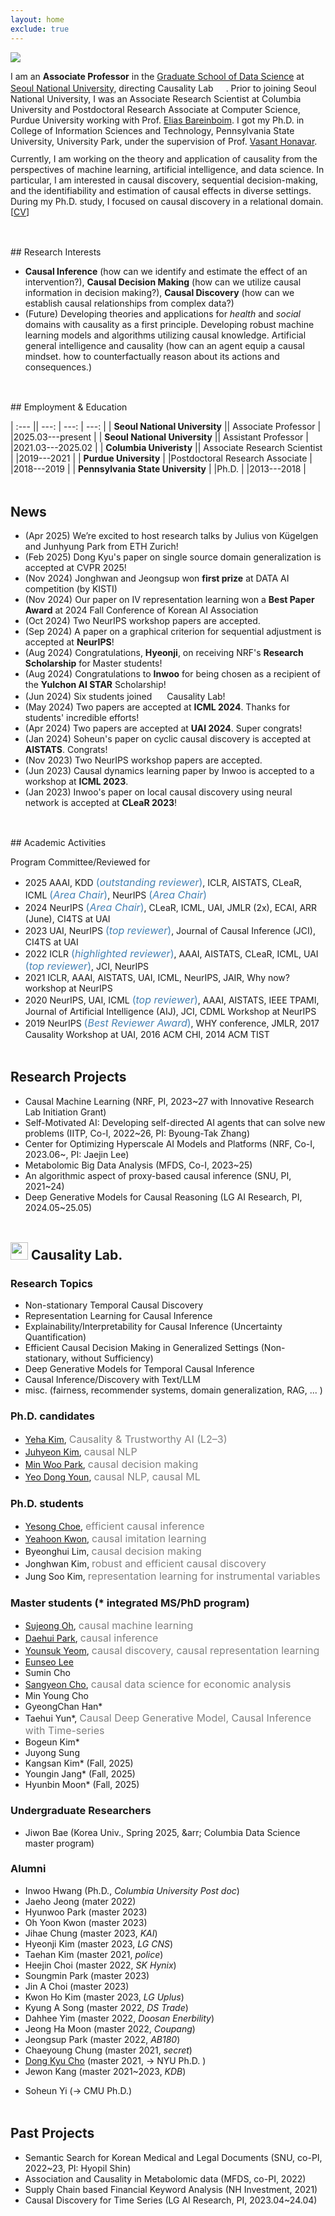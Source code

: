 ```yaml
---
layout: home
exclude: true
---
```



<div id="container">
  <img src="assets/sanghack2023-face.png" class="profile-pic"/>
  <div id="aboutme" float="right">
<p style="margin-bottom:3mm;">
	I am an <b>Associate Professor</b> in the <a href="https://gsds.snu.ac.kr">Graduate School of Data Science</a> at <a href="https://www.snu.ac.kr">Seoul National University</a>, directing Causality Lab <img src="/assets/logo_2023.png" height="16" style="vertical-align: baseline"/>. Prior to joining Seoul National University, 
	I was an 
	Associate Research Scientist at Columbia University and Postdoctoral Research Associate at Computer Science, Purdue University
	working with Prof. <a href="http://causalai.net">Elias Bareinboim</a>.
	I got my Ph.D. in College of Information Sciences and Technology, Pennsylvania State University, University Park, under the supervision of Prof. <a href="https://faculty.ist.psu.edu/vhonavar/index.htm">Vasant Honavar</a>.
</p>
Currently, I am working on the theory and application of causality from the perspectives of machine learning, artificial intelligence, and data science. In particular, I am interested in causal discovery, sequential decision-making, and the identifiability and estimation of causal effects in diverse settings.
During my Ph.D. study, I focused on causal discovery in a relational domain.<br>
[<a href="/assets/cv.pdf">CV</a>]
  </div>
  
</div>

<!--<br>
<em>Causality lab. is seeking self-motivated **undergraduate interns** (Spring 2024) with strong problem-solving abilities and excellent communication skills who can work in a collaborative environment.
Please email me your resume and transcript if you are interested in solving problems in causal inference (check out Research Topics below).</em>
<br>-->

<p style="margin-bottom:1.25cm;"></p>
## Research Interests

- **Causal Inference** (how can we identify and estimate the effect of an intervention?),  **Causal Decision Making** (how can we utilize causal information in decision making?),  **Causal Discovery** (how can we establish causal relationships from complex data?) 
- (Future) Developing theories and applications for *health* and *social* domains with causality as a first principle. Developing robust machine learning models and algorithms utilizing causal knowledge. Artificial general intelligence and causality (how can an agent equip a causal mindset. how to counterfactually reason about its actions and consequences.)


<p style="margin-bottom:1.25cm;"></p>
## Employment & Education

| :--- || ---: | ---: | ---: |
| **Seoul National University**  || Associate Professor | |2025.03---present |
| **Seoul National University**  || Assistant Professor | |2021.03---2025.02 |
| **Columbia Univeristy**  || Associate Research Scientist | |2019---2021 |
| **Purdue University**  | |Postdoctoral Research Associate | |2018---2019 |
| **Pennsylvania State University** | |Ph.D. | |2013---2018 |


<p style="margin-bottom:1.25cm;"></p>



## News
- (Apr 2025) We’re excited to host research talks by Julius von Kügelgen and Junhyung Park from ETH Zurich!
- (Feb 2025) Dong Kyu's paper on single source domain generalization is accepted at CVPR 2025!
- (Nov 2024) Jonghwan and Jeongsup won **first prize** at DATA AI competition (by KISTI)
- (Nov 2024) Our paper on IV representation learning won a **Best Paper Award** at 2024 Fall Conference of Korean AI Association
- (Oct 2024) Two NeurIPS workshop papers are accepted.
- (Sep 2024) A paper on a graphical criterion for sequential adjustment is accepted at **NeurIPS**!
- (Aug 2024) Congratulations, **Hyeonji**, on receiving NRF's **Research Scholarship** for Master students!
- (Aug 2024) Congratulations to **Inwoo** for being chosen as a recipient of the **Yulchon AI STAR** Scholarship!
- (Jun 2024) Six students joined <img src="/assets/logo_2023.png" height="16" style="vertical-align: baseline"/> Causality Lab!
- (May 2024) Two papers are accepted at **ICML 2024**. Thanks for students' incredible efforts!
- (Apr 2024) Two papers are accepted at **UAI 2024**. Super congrats!
- (Jan 2024) Soheun's paper on cyclic causal discovery is accepted at **AISTATS**. Congrats!
- (Nov 2023) Two NeurIPS workshop papers are accepted.
- (Jun 2023) Causal dynamics learning paper by Inwoo is accepted to a workshop at **ICML 2023**.
- (Jan 2023) Inwoo's paper on local causal discovery using neural network is accepted at **CLeaR 2023**!

<p style="margin-bottom:1.25cm;"></p>
## Academic Activities

Program Committee/Reviewed for 

- 2025 AAAI, KDD <span style="font-size:16px;color:SteelBlue;">(_outstanding reviewer_)</span>, ICLR, AISTATS, CLeaR, ICML <span style="font-size:16px;color:SteelBlue;">(_Area Chair_)</span>, NeurIPS <span style="font-size:16px;color:SteelBlue;">(_Area Chair_)</span>
- 2024 NeurIPS <span style="font-size:16px;color:SteelBlue;">(_Area Chair_)</span>, CLeaR, ICML, UAI, JMLR (2x), ECAI, ARR (June), CI4TS at UAI
- 2023 UAI, NeurIPS <span style="font-size:16px;color:SteelBlue;">(_top reviewer_)</span>, Journal of Causal Inference (JCI), CI4TS at UAI
- 2022 ICLR  <span style="font-size:16px;color:SteelBlue;">(_highlighted reviewer_)</span>, AAAI, AISTATS, CLeaR, ICML, UAI <span style="font-size:16px;color:SteelBlue;">(_top reviewer_)</span>, JCI, NeurIPS
- 2021 ICLR, AAAI, AISTATS, UAI, ICML, NeurIPS, JAIR, Why now? workshop at NeurIPS
- 2020 NeurIPS, UAI, ICML <span style="font-size:16px;color:SteelBlue;">(_top reviewer_)</span>, AAAI, AISTATS, IEEE TPAMI, Journal of Artificial Intelligence (AIJ), JCI, CDML Workshop at NeurIPS
- 2019 NeurIPS <span style="font-size:16px;color:SteelBlue;">(_Best Reviewer Award_)</span>, WHY conference,
 JMLR, 2017 Causality Workshop at UAI, 2016 ACM CHI, 2014 ACM TIST

<p style="margin-bottom:1.25cm;"></p>

## Research Projects

- Causal Machine Learning (NRF, PI, 2023~27 with Innovative Research Lab Initiation Grant)
- Self-Motivated AI: Developing self-directed AI agents that can solve new problems (IITP, Co-I, 2022~26, PI: Byoung-Tak Zhang)
- Center for Optimizing Hyperscale AI Models and Platforms (NRF, Co-I, 2023.06~, PI: Jaejin Lee)
- Metabolomic Big Data Analysis (MFDS, Co-I, 2023~25)
- An algorithmic aspect of proxy-based causal inference (SNU, PI, 2021~24)
- Deep Generative Models for Causal Reasoning (LG AI Research, PI, 2024.05~25.05)

<p style="margin-bottom:1.25cm;"></p>

## <img src="/assets/logo_2023.png" height="28" style="vertical-align: baseline"/> Causality Lab. 

### Research Topics
- Non-stationary Temporal Causal Discovery
- Representation Learning for Causal Inference
- Explainability/Interpretability for Causal Inference (Uncertainty Quantification)
- Efficient Causal Decision Making in Generalized Settings (Non-stationary, without Sufficiency)
- Deep Generative Models for Temporal Causal Inference
- Causal Inference/Discovery with Text/LLM
- misc. (fairness, recommender systems, domain generalization, RAG, ... )

### Ph.D. candidates
- [Yeha Kim](https://yeha-777.github.io), <span style="font-size:16px;color:gray;">Causality & Trustworthy AI (L2–3)</span>
- [Juhyeon Kim](https://juhyeon-kim-git.github.io), <span style="font-size:16px;color:gray;">causal NLP</span>
- [Min Woo Park](https://minwoopark96.github.io), <span style="font-size:16px;color:gray;">causal decision making</span>
- [Yeo Dong Youn](https://yeodongyoun1995.github.io), <span style="font-size:16px;color:gray;">causal NLP, causal ML</span>
 
### Ph.D. students
- [Yesong Choe](https://lovelyesong.github.io), <span style="font-size:16px;color:gray;">efficient causal inference</span>
- [Yeahoon Kwon](https://deepstroy.github.io), <span style="font-size:16px;color:gray;">causal imitation learning</span>
- Byeonghui Lim, <span style="font-size:16px;color:gray;">causal decision making</span>
- Jonghwan Kim, <span style="font-size:16px;color:gray;">robust and efficient causal discovery</span>
- Jung Soo Kim, <span style="font-size:16px;color:gray;">representation learning for instrumental variables</span>


### Master students (* integrated MS/PhD program) 
- [Sujeong Oh](https://www.linkedin.com/in/5sudeng), <span style="font-size:16px;color:gray;">causal machine learning</span>
- [Daehui Park](https://www.linkedin.com/in/대희-박-201500222/),  <span style="font-size:16px;color:gray;">causal inference</span>
- [Younsuk Yeom](https://www.linkedin.com/in/younsuk-yeom78/), <span style="font-size:16px;color:gray;">causal discovery, causal representation learning</span>
- [Eunseo Lee](https://www.linkedin.com/in/은서-이-9497a8315/)
- Sumin Cho
- [Sangyeon Cho](https://www.linkedin.com/in/sangyeon-cho-5570682a3/),  <span style="font-size:16px;color:gray;">causal data science for economic analysis</span>
- Min Young Cho
- GyeongChan Han*
- Taehui Yun*, <span style="font-size:16px;color:gray;">Causal Deep Generative Model, Causal Inference with Time-series</span>
- Bogeun Kim*
- Juyong Sung
- Kangsan Kim* (Fall, 2025)
- Youngin Jang* (Fall, 2025)
- Hyunbin Moon* (Fall, 2025)

### Undergraduate Researchers
- Jiwon Bae (Korea Univ., Spring 2025, &arr; Columbia Data Science master program)

### Alumni 
- Inwoo Hwang (Ph.D., <em>Columbia University Post doc</em>)
- Jaeho Jeong (mater 2022)
- Hyunwoo Park (master 2023)
- Oh Yoon Kwon (master 2023)
- Jihae Chung (master 2023, <em>KAI</em>)
- Hyeonji Kim (master 2023, <em>LG CNS</em>)
- Taehan Kim (master 2021, <em>police</em>)
- Heejin Choi (master 2022, <em>SK Hynix</em>)
- Soungmin Park (master 2023)
- Jin A Choi (master 2023)
- Kwon Ho Kim (master 2023, <em>LG Uplus</em>)
- Kyung A Song (master 2022, <em>DS Trade</em>)
- Dahhee Yim (master 2022, <em>Doosan Enerbility</em>)
- Jeong Ha Moon (master 2022, <em>Coupang</em>)
- Jeongsup Park (master 2022, <em>AB180</em>)
- Chaeyoung Chung (master 2021, <em>secret</em>)
- [Dong Kyu Cho](https://umamicode.github.io/aboutme/) (master 2021, &rarr; NYU Ph.D. )
- Jewon Kang (master 2021~2023, <em>KDB</em>)
<!-- - Juhyeon Kim (master program 2021~2023, Ph.D. program)-->
- Soheun Yi (&rarr; CMU Ph.D.)

<p style="margin-bottom:1.25cm;"></p>

## Past Projects

- Semantic Search for Korean Medical and Legal Documents (SNU, co-PI, 2022~23, PI: Hyopil Shin)
- Association and Causality in Metabolomic data (MFDS, co-PI, 2022)
- Supply Chain based Financial Keyword Analysis (NH Investment, 2021)
- Causal Discovery for Time Series (LG AI Research, PI, 2023.04~24.04)


